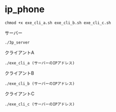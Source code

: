 # ip_phone

```shell
chmod +x exe_cli_a.sh exe_cli_b.sh exe_cli_c.sh
```

サーバー
```shell
./3p_server 
```

クライアントA
```shell
./exe_cli_a (サーバーのIPアドレス)
```

クライアントB
```shell
./exe_cli_b (サーバーのIPアドレス)
```

クライアントC
```shell
./exe_cli_c (サーバーのIPアドレス)
```